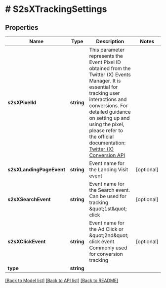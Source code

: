 # # S2sXTrackingSettings

## Properties

Name | Type | Description | Notes
------------ | ------------- | ------------- | -------------
**s2sXPixelId** | **string** | This parameter represents the Event Pixel ID obtained from the Twitter (X) Events Manager. It is essential for tracking user interactions and conversions.  For detailed guidance on setting up and using the pixel, please refer to the official documentation: [Twitter (X) Conversion API](https://developer.x.com/en/docs/x-ads-api/measurement/web-conversions/conversion-api) |
**s2sXLandingPageEvent** | **string** | Event name for the Landing Visit event | [optional]
**s2sXSearchEvent** | **string** | Event name for the Search event. Can be used for tracking \&quot;1st\&quot; click | [optional]
**s2sXClickEvent** | **string** | Event name for the Ad Click or \&quot;2nd\&quot; click event. Commonly used for conversion tracking | [optional]
**type** | **string** |  |

[[Back to Model list]](../../README.md#models) [[Back to API list]](../../README.md#endpoints) [[Back to README]](../../README.md)
